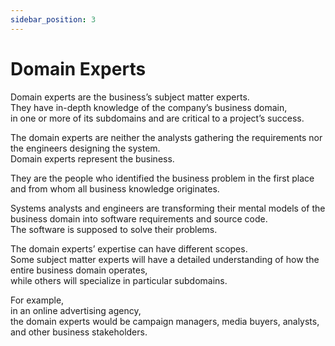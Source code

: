 ```yaml
---
sidebar_position: 3
---
```


# Domain Experts

Domain experts are the business’s subject matter experts.  
They have in-depth knowledge of the company’s business domain,  
in one or more of its subdomains and are critical to a project’s success.

The domain experts are neither the analysts gathering the requirements nor the engineers designing the system.  
Domain experts represent the business.

They are the people who identified the business problem in the first place  
and from whom all business knowledge originates.

Systems analysts and engineers are transforming their mental models of the business domain into software requirements and source code.  
The software is supposed to solve their problems.

The domain experts’ expertise can have different scopes.  
Some subject matter experts will have a detailed understanding of how the entire business domain operates,  
while others will specialize in particular subdomains.

For example,  
in an online advertising agency,  
the domain experts would be campaign managers, media buyers, analysts, and other business stakeholders.
